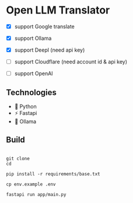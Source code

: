 # Open LLM Translator

- [x] support Google translate
- [x] support Ollama
- [x] support Deepl (need api key)
- [ ] support Cloudflare (need account id & api key)
- [ ] support OpenAI


## Technologies

- 🐍 Python 
- ⚡️ Fastapi
- 🦙 Ollama


## Build

```.shell

git clone 
cd 

pip install -r requirements/base.txt

cp env.example .env

fastapi run app/main.py

```